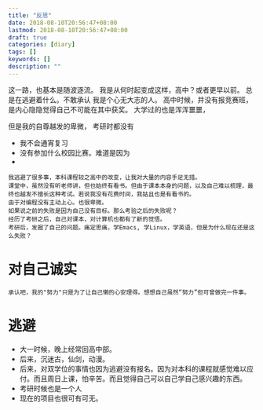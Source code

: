```yaml
---
title: "反思"
date: 2018-08-10T20:56:47+08:00
lastmod: 2018-08-10T20:56:47+08:00
draft: true
categories: [diary]
tags: []
keywords: []
description: ""
---
```



<!--more-->
    
   这一路，也基本是随波逐流。
   我是从何时起变成这样，高中？或者更早以前。
   总是在逃避着什么。不敢承认
   我是个心无大志的人。
   高中时候，并没有报竞赛班，是内心隐隐觉得自己不可能在其中获奖。
   大学过的也是浑浑噩噩，
   
   但是我的自尊越发的卑微，
   考研时都没有

- 我不会通宵复习
- 没有参加什么校园比赛。难道是因为
- 

    我逃避了很多事，本科课程较之高中的改变，让我对大量的内容手足无措。
    课堂中，虽然没有听老师讲，但也始终有看书。但由于课本本身的问题，以及自己难以梳理，最终也越发不擅长这种考试。若说我没有花费时间，我姑且也是有看书的。
    由于对编程没有主动上心。也很卑微。
    如果说之前的失败是因为自己没有目标。那么考验之后的失败呢？
    经历了考研之后，自己对课本，对计算机也都有了新的觉悟。
    考研后，发掘了自己的问题。痛定思痛，学Emacs, 学Linux，学英语，但是为什么现在还是这么失败？

# 对自己诚实
    承认吧，我的"努力"只是为了让自己懒的心安理得。想想自己虽然“努力”但可曾做完一件事。


# 逃避
- 大一时候，晚上经常回高中部。
- 后来，沉迷古，仙剑，动漫。 
- 后来，对双学位的事情也因为逃避没有报名。因为对本科的课程就感觉难以应付。而且周日上课，怕辛苦。而且觉得自己可以自己学自己感兴趣的东西。
- 考研时候也是一个人
- 现在的项目也很可有可无。 


